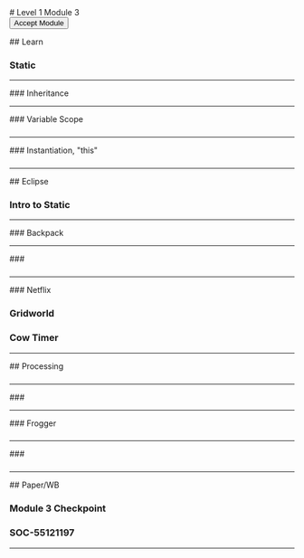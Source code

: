 <body>
<div id="wrap">
<div id="main">
<div id="moduleIndex">
# Level 1 Module 3

<form action="http://bit.ly/l1m3code" id="moduleButtonForm" method="get">
<button id="acceptModuleButton" type="submit"><span>Accept Module</span></button>
</form>
<!-- <h3><a href="../Level_1_Cheat_Guide.pdf">Cheat Sheet</a></h3> -->
<div class="moduleIndexColumn">
## Learn

### Static

<hr/>
### Inheritance

<hr/>
### Variable Scope

### 

<hr/>
### Instantiation, "this"

### 

### 

<hr/>
</div>
<div class="moduleIndexColumn">
## Eclipse

### Intro to Static

<hr/>
### Backpack

<hr/>
### 

### 

<hr/>
### Netflix

### Gridworld

### Cow Timer

<hr/>
</div>
<div class="moduleIndexColumn">
## Processing

### 

<hr/>
### 

<hr/>
### Frogger

### 

### 

<hr/>
### 

### 

### 

<hr/>
</div>
<div class="moduleIndexColumn">
## Paper/WB

### Module 3 Checkpoint

### SOC-55121197

<hr/>
</div>
</div>
</div>
</div>
<div id="footer">

</div>
</body>